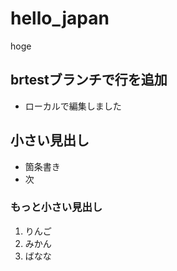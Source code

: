 # hello_japan

hoge

## brtestブランチで行を追加

- ローカルで編集しました

## 小さい見出し

- 箇条書き
- 次

### もっと小さい見出し

1. りんご
2. みかん
3. ばなな

